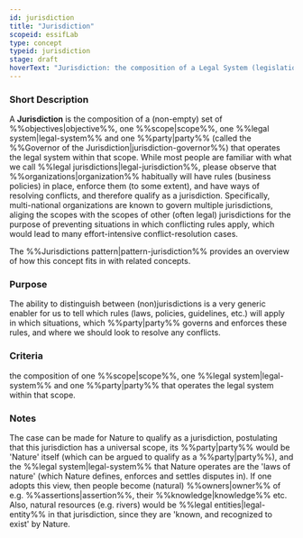 ```yaml
---
id: jurisdiction
title: "Jurisdiction"
scopeid: essifLab
type: concept
typeid: jurisdiction
stage: draft
hoverText: "Jurisdiction: the composition of a Legal System (legislation, enforcement thereof, and conflict resolution), a Party that governs that Legal System, a scope within which that Legal System is operational, and one or more Objectives for the purpose of which the Legal System is operated."
---
```


### Short Description
A **Jurisdiction** is the composition of a (non-empty) set of %%objectives|objective%%, one %%scope|scope%%, one %%legal system|legal-system%% and one %%party|party%% (called the %%Governor of the Jurisdiction|jurisdiction-governor%%) that operates the legal system within that scope. While most people are familiar with what we call %%legal jurisdictions|legal-jurisdiction%%, please observe that %%organizations|organization%% habitually will have rules (business policies) in place, enforce them (to some extent), and have ways of resolving conflicts, and therefore qualify as a jurisdiction. Specifically, multi-national organizations are known to govern multiple jurisdictions, aliging the scopes with the scopes of other (often legal) jurisdictions for the purpose of preventing situations in which conflicting rules apply, which would lead to many effort-intensive conflict-resolution cases.

The %%Jurisdictions pattern|pattern-jurisdiction%% provides an overview of how this concept fits in with related concepts.

### Purpose
The ability to distinguish between (non)jurisdictions is a very generic enabler for us to tell which rules (laws, policies, guidelines, etc.) will apply in which situations, which %%party|party%% governs and enforces these rules, and where we should look to resolve any conflicts.

### Criteria
the composition of one %%scope|scope%%, one %%legal system|legal-system%% and one %%party|party%% that operates the legal system within that scope.

### Notes
The case can be made for Nature to qualify as a jurisdiction, postulating that this jurisdiction has a universal scope, its %%party|party%% would be 'Nature' itself (which can be argued to qualify as a %%party|party%%), and the %%legal system|legal-system%% that Nature operates are the 'laws of nature' (which Nature defines, enforces and settles disputes in). If one adopts this view, then people become (natural) %%owners|owner%% of e.g. %%assertions|assertion%%, their %%knowledge|knowledge%% etc. Also, natural resources (e.g. rivers) would be %%legal entities|legal-entity%% in that jurisdiction, since they are 'known, and recognized to exist' by Nature.
